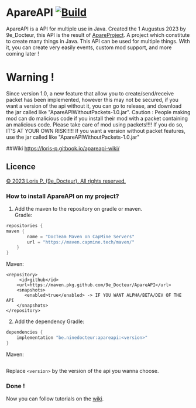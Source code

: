 # ApareAPI [![Build](https://github.com/9e-Docteur/ApareAPI/actions/workflows/gradle-publish.yml/badge.svg)](https://github.com/9e-Docteur/ApareAPI/actions/workflows/gradle-publish.yml)
ApareAPI is a API for multiple use in Java. Created the 1 Augustus 2023 by 9e_Docteur, this API is the result of [ApareProject](https://github.com/9e-Docteur/ApareProject). A project which constitute to create many things in Java.
This API can be used for multiple things. With it, you can create very easily events, custom mod support, and more coming later !

# Warning !
Since version 1.0, a new feature that allow you to create/send/receive packet has been implemented, however this may not be secured, if you want a version of the api without it, you can go to release, and download the jar called like "ApareAPIWithoutPackets-1.0.jar". 
Caution : People making mod can do malicious code if you install their mod with a packet containing an malicious code. Please take care of mod using packets!!!! If you do so, IT'S AT YOUR OWN RISK!!!!! If you want a version without packet features, use the jar called like "ApareAPIWithoutPackets-1.0.jar"

##Wiki 
https://loris-p.gitbook.io/apareapi-wiki/

## Licence
[© 2023 Loris P. (9e_Docteur). All rights reserved.](https://github.com/9e-Docteur/ApareAPI/blob/master/LICENCE.md)
### How to install ApareAPI on my project?
1. Add the maven to the repository on gradle or maven.<br>
Gradle:
```gradle
repositories {
maven {
        name = "DocTeam Maven on CapMine Servers"
        url = "https://maven.capmine.tech/maven/"
    }
}
```
Maven:
```maven
<repository>
     <id>github</id>
    <url>https://maven.pkg.github.com/9e_Docteur/ApareAPI</url>
    <snapshots>
       <enabled>true</enabled> -> IF YOU WANT ALPHA/BETA/DEV OF THE API
    </snapshots>
</repository>
```
2. Add the dependency
Gradle:
```gradle
dependencies {
    implementation "be.ninedocteur:apareapi:<version>"
}
```
Maven:
```maven

```
Replace ``<version>`` by the version of the api you wanna choose.

### Done !
Now you can follow tutorials on the [wiki](https://github.com/9e-Docteur/ApareAPI/wiki/).
